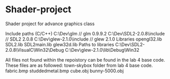# Shader-project
Shader project for advance graphics class

Include paths (C/C++) C:\Dev\glm // glm 0.9.9.2 C:\Dev\SDL2-2.0.8\include // SDL2 2.0.8 C:\Dev\glew-2.1.0\include // glew 2.1.0
Libraries opengl32.lib SDL2.lib SDL2main.lib glew32d.lib
Paths to libraries C:\Dev\SDL2-2.0.8\VisualC\Win32\Debug C:\Dev\glew-2.1.0\lib\Debug\Win32

All files not found within the repoistory can be found in the lab 4 base code.
These files are as followed:
town-skybox folder from lab 4 base code.
fabric.bmp
studdedmetal.bmp
cube.obj
bunny-5000.obj
